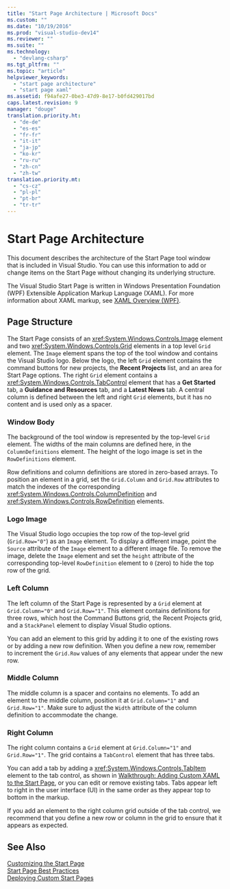 ```yaml
---
title: "Start Page Architecture | Microsoft Docs"
ms.custom: ""
ms.date: "10/19/2016"
ms.prod: "visual-studio-dev14"
ms.reviewer: ""
ms.suite: ""
ms.technology: 
  - "devlang-csharp"
ms.tgt_pltfrm: ""
ms.topic: "article"
helpviewer_keywords: 
  - "start page architecture"
  - "start page xaml"
ms.assetid: f94afe27-0be3-47d9-8e17-b0fd429017bd
caps.latest.revision: 9
manager: "douge"
translation.priority.ht: 
  - "de-de"
  - "es-es"
  - "fr-fr"
  - "it-it"
  - "ja-jp"
  - "ko-kr"
  - "ru-ru"
  - "zh-cn"
  - "zh-tw"
translation.priority.mt: 
  - "cs-cz"
  - "pl-pl"
  - "pt-br"
  - "tr-tr"
---
```

# Start Page Architecture
This document describes the architecture of the Start Page tool window that is included in Visual Studio. You can use this information to add or change items on the Start Page without changing its underlying structure.  
  
 The Visual Studio Start Page is written in Windows Presentation Foundation (WPF) Extensible Application Markup Language (XAML). For more information about XAML markup, see [XAML Overview (WPF)](../Topic/XAML%20Overview%20\(WPF\).md).  
  
## Page Structure  
 The Start Page consists of an <xref:System.Windows.Controls.Image> element and two <xref:System.Windows.Controls.Grid> elements in a top level `Grid` element. The `Image` element spans the top of the tool window and contains the Visual Studio logo. Below the logo, the left `Grid` element contains the command buttons for new projects, the **Recent Projects** list, and an area for Start Page options. The right `Grid` element contains a <xref:System.Windows.Controls.TabControl> element that has a **Get Started** tab, a **Guidance and Resources** tab, and a **Latest News** tab. A central column is defined between the left and right `Grid` elements, but it has no content and is used only as a spacer.  
  
### Window Body  
 The background of the tool window is represented by the top-level `Grid` element. The widths of the main columns are defined here, in the `ColumnDefinitions` element. The height of the logo image is set in the `RowDefinitions` element.  
  
 Row definitions and column definitions are stored in zero-based arrays. To position an element in a grid, set the `Grid.Column` and `Grid.Row` attributes to match the indexes of the corresponding <xref:System.Windows.Controls.ColumnDefinition> and <xref:System.Windows.Controls.RowDefinition> elements.  
  
### Logo Image  
 The Visual Studio logo occupies the top row of the top-level grid (`Grid.Row="0"`) as an `Image` element. To display a different image, point the `Source` attribute of the `Image` element to a different image file. To remove the image, delete the `Image` element and set the `height` attribute of the corresponding top-level `RowDefinition` element to `0` (zero) to hide the top row of the grid.  
  
### Left Column  
 The left column of the Start Page is represented by a `Grid` element at `Grid.Column="0"` and `Grid.Row="1"`. This element contains definitions for three rows, which host the Command Buttons grid, the Recent Projects grid, and a `StackPanel` element to display Visual Studio options.  
  
 You can add an element to this grid by adding it to one of the existing rows or by adding a new row definition. When you define a new row, remember to increment the `Grid.Row` values of any elements that appear under the new row.  
  
### Middle Column  
 The middle column is a spacer and contains no elements. To add an element to the middle column, position it at `Grid.Column="1"` and `Grid.Row="1"`. Make sure to adjust the `Width` attribute of the column definition to accommodate the change.  
  
### Right Column  
 The right column contains a `Grid` element at `Grid.Column="1"` and `Grid.Row="1"`. The grid contains a `TabControl` element that has three tabs.  
  
 You can add a tab by adding a <xref:System.Windows.Controls.TabItem> element to the tab control, as shown in [Walkthrough: Adding Custom XAML to the Start Page](../extensibility/walkthrough--adding-custom-xaml-to-the-start-page.md), or you can edit or remove existing tabs. Tabs appear left to right in the user interface (UI) in the same order as they appear top to bottom in the markup.  
  
 If you add an element to the right column grid outside of the tab control, we recommend that you define a new row or column in the grid to ensure that it appears as expected.  
  
## See Also  
 [Customizing the Start Page](../ide/customizing-the-start-page-for-visual-studio.md)   
 [Start Page Best Practices](../misc/start-page-best-practices.md)   
 [Deploying Custom Start Pages](../extensibility/deploying-custom-start-pages.md)